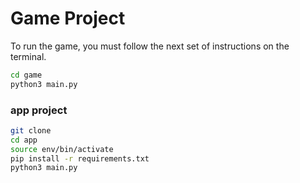 # Game Project

To run the game, you must follow the next set of instructions on the terminal.

```sh
cd game
python3 main.py
```



### app project

```sh
git clone
cd app
source env/bin/activate
pip install -r requirements.txt
python3 main.py
```
